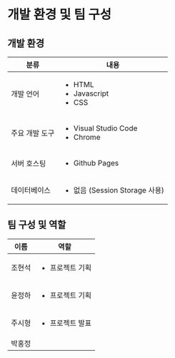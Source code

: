 # 개발 환경 및 팀 구성

## 개발 환경&#x20;

| 분류         | 내용                                                    |
| ---------- | ----------------------------------------------------- |
| 개발 언어      | <ul><li>HTML</li><li>Javascript</li><li>CSS</li></ul> |
| 주요 개발 도구   | <ul><li>Visual Studio Code</li><li>Chrome</li></ul>   |
| 서버 호스팅     | <ul><li>Github Pages</li></ul>                        |
| 데이터베이스     | <ul><li>없음 (Session Storage 사용)</li></ul>             |

## 팀 구성 및 역할

| 이름    | 역할                        |
| ----- | ------------------------- |
| 조현석   | <ul><li>프로젝트 기획</li></ul> |
| 윤정하   | <ul><li>프로젝트 기획</li></ul> |
| 주시형   | <ul><li>프로젝트 발표</li></ul> |
| 박홍정   |                           |
